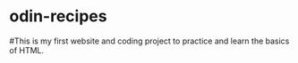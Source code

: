 # odin-recipes
#This is my first website and coding project to practice and learn the basics of HTML. 